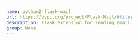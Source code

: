 ```yaml
---
name: python2-flask-mail
url: https://pypi.org/project/Flask-Mail/#files
description: Flask extension for sending email.
group: None
---
```

